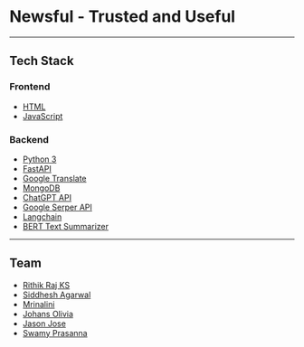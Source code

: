 # Newsful - Trusted and Useful

___

## Tech Stack

### Frontend

- [HTML](https://developer.mozilla.org/en-US/docs/Web/HTML)
- [JavaScript](https://developer.mozilla.org/en-US/docs/Web/JavaScript)

### Backend

- [Python 3](https://www.python.org/)
- [FastAPI](https://fastapi.tiangolo.com/)
- [Google Translate](https://pypi.org/project/googletrans/)
- [MongoDB](https://www.mongodb.com/)
- [ChatGPT API](https://chat.openai.com/)
- [Google Serper API](https://serper.dev)
- [Langchain](https://www.langchain.com/)
- [BERT Text Summarizer](https://pypi.org/project/bert-extractive-summarizer/)

___

## Team

- [Rithik Raj KS](https://github.com/RithikRaj64)
- [Siddhesh Agarwal](https://github.com/Siddhesh-Agarwal)
- [Mrinalini](https://github.com/mrinalini3)
- [Johans Olivia]()
- [Jason Jose]()
- [Swamy Prasanna]()

